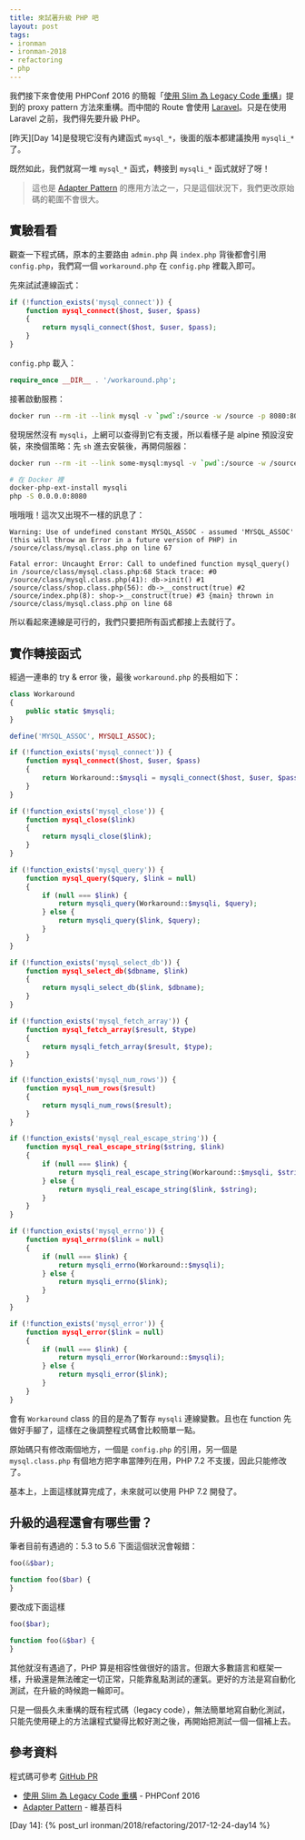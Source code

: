 ```yaml
---
title: 來試著升級 PHP 吧
layout: post
tags:
- ironman
- ironman-2018
- refactoring
- php
---
```


我們接下來會使用 PHPConf 2016 的簡報「[使用 Slim 為 Legacy Code 重構][]」提到的 proxy pattern 方法來重構。而中間的 Route 會使用 [Laravel][]。只是在使用 Laravel 之前，我們得先要升級 PHP。

[昨天][Day 14]是發現它沒有內建函式 `mysql_*`，後面的版本都建議換用 `mysqli_*` 了。

既然如此，我們就寫一堆 `mysql_*` 函式，轉接到 `mysqli_*` 函式就好了呀！

> 這也是 [Adapter Pattern][] 的應用方法之一，只是這個狀況下，我們更改原始碼的範圍不會很大。

## 實驗看看

觀查一下程式碼，原本的主要路由 `admin.php` 與 `index.php` 背後都會引用 `config.php`，我們寫一個 `workaround.php` 在 `config.php` 裡載入即可。

先來試試連線函式：

```php
if (!function_exists('mysql_connect')) {
    function mysql_connect($host, $user, $pass)
    {
        return mysqli_connect($host, $user, $pass);
    }
}
```

`config.php` 載入：

```php
require_once __DIR__ . '/workaround.php';
```

接著啟動服務：

```bash
docker run --rm -it --link mysql -v `pwd`:/source -w /source -p 8080:8080 php:7.2-alpine php -S 0.0.0.0:8080
```

發現居然沒有 `mysqli`，上網可以查得到它有支援，所以看樣子是 alpine 預設沒安裝，來換個策略：先 `sh` 進去安裝後，再開伺服器：

```bash
docker run --rm -it --link some-mysql:mysql -v `pwd`:/source -w /source -p 8080:8080 php:7.2-alpine sh

# 在 Docker 裡
docker-php-ext-install mysqli
php -S 0.0.0.0:8080
```

哦哦哦！這次又出現不一樣的訊息了：

```
Warning: Use of undefined constant MYSQL_ASSOC - assumed 'MYSQL_ASSOC' (this will throw an Error in a future version of PHP) in /source/class/mysql.class.php on line 67

Fatal error: Uncaught Error: Call to undefined function mysql_query() in /source/class/mysql.class.php:68 Stack trace: #0 /source/class/mysql.class.php(41): db->init() #1 /source/class/shop.class.php(56): db->__construct(true) #2 /source/index.php(8): shop->__construct(true) #3 {main} thrown in /source/class/mysql.class.php on line 68
```

所以看起來連線是可行的，我們只要把所有函式都接上去就行了。

## 實作轉接函式

經過一連串的 try & error 後，最後 `workaround.php` 的長相如下：

```php
class Workaround
{
    public static $mysqli;
}

define('MYSQL_ASSOC', MYSQLI_ASSOC);

if (!function_exists('mysql_connect')) {
    function mysql_connect($host, $user, $pass)
    {
        return Workaround::$mysqli = mysqli_connect($host, $user, $pass);
    }
}

if (!function_exists('mysql_close')) {
    function mysql_close($link)
    {
        return mysqli_close($link);
    }
}

if (!function_exists('mysql_query')) {
    function mysql_query($query, $link = null)
    {
        if (null === $link) {
            return mysqli_query(Workaround::$mysqli, $query);
        } else {
            return mysqli_query($link, $query);
        }
    }
}

if (!function_exists('mysql_select_db')) {
    function mysql_select_db($dbname, $link)
    {
        return mysqli_select_db($link, $dbname);
    }
}

if (!function_exists('mysql_fetch_array')) {
    function mysql_fetch_array($result, $type)
    {
        return mysqli_fetch_array($result, $type);
    }
}

if (!function_exists('mysql_num_rows')) {
    function mysql_num_rows($result)
    {
        return mysqli_num_rows($result);
    }
}

if (!function_exists('mysql_real_escape_string')) {
    function mysql_real_escape_string($string, $link)
    {
        if (null === $link) {
            return mysqli_real_escape_string(Workaround::$mysqli, $string);
        } else {
            return mysqli_real_escape_string($link, $string);
        }
    }
}

if (!function_exists('mysql_errno')) {
    function mysql_errno($link = null)
    {
        if (null === $link) {
            return mysqli_errno(Workaround::$mysqli);
        } else {
            return mysqli_errno($link);
        }
    }
}

if (!function_exists('mysql_error')) {
    function mysql_error($link = null)
    {
        if (null === $link) {
            return mysqli_error(Workaround::$mysqli);
        } else {
            return mysqli_error($link);
        }
    }
}
```

會有 `Workaround` class 的目的是為了暫存 `mysqli` 連線變數。且也在 function 先做好手腳了，這樣在之後調整程式碼會比較簡單一點。

原始碼只有修改兩個地方，一個是 `config.php` 的引用，另一個是 `mysql.class.php` 有個地方把字串當陣列在用，PHP 7.2 不支援，因此只能修改了。

基本上，上面這樣就算完成了，未來就可以使用 PHP 7.2 開發了。

## 升級的過程還會有哪些雷？

筆者目前有遇過的：5.3 to 5.6 下面這個狀況會報錯：

```php
foo(&$bar);

function foo($bar) {
}
```

要改成下面這樣

```php
foo($bar);

function foo(&$bar) {
}
```

其他就沒有遇過了，PHP 算是相容性做很好的語言。但跟大多數語言和框架一樣，升級還是無法確定一切正常，只能靠亂點測試的運氣。更好的方法是寫自動化測試，在升級的時候跑一輪即可。

只是一個長久未重構的既有程式碼（legacy code），無法簡單地寫自動化測試，只能先使用硬上的方法讓程式變得比較好測之後，再開始把測試一個一個補上去。

## 參考資料

程式碼可參考 [GitHub PR](https://github.com/MilesChou/book-refactoring-30-days/pull/2/files)

* [使用 Slim 為 Legacy Code 重構][] - PHPConf 2016
* [Adapter Pattern][] - 維基百科

[Adapter Pattern]: https://en.wikipedia.org/wiki/Adapter_pattern
[Laravel]: https://laravel.com/
[使用 Slim 為 Legacy Code 重構]: https://docs.google.com/presentation/d/1k8YKDHQb6cO_zOWdo0JW3-JP7Z5TjTSl9h_n1ItYMp4/edit

[Day 14]: {% post_url ironman/2018/refactoring/2017-12-24-day14 %}
